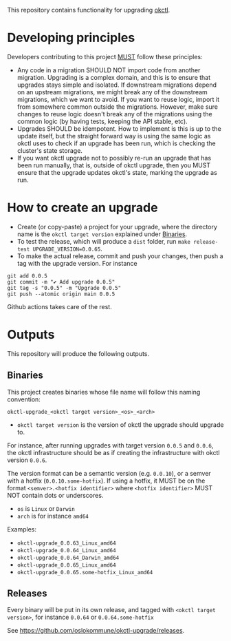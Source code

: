 This repository contains functionality for upgrading [okctl](https://github.com/oslokommune/okctl).

# Developing principles

Developers contributing to this project [MUST](https://www.ietf.org/rfc/rfc2119.txt) follow these principles:

* Any code in a migration SHOULD NOT import code from another migration.
  Upgrading is a complex domain, and this is to ensure that upgrades stays simple and isolated. If downstream migrations
  depend on an upstream migrations, we might break any of the downstream migrations, which we want to avoid. If you want
  to reuse logic, import it from somewhere common outside the migrations. However, make sure changes to reuse logic
  doesn't break any of the migrations using the common logic (by having tests, keeping the API stable, etc).
* Upgrades SHOULD be idempotent. How to implement is this is up to the update itself, but the straight forward way is
  using the same logic as okctl uses to check if an upgrade has been run, which is checking the cluster's state storage.
* If you want okctl upgrade not to possibly re-run an upgrade that has been run manually, that is, outside of okctl
  upgrade, then you MUST ensure that the upgrade updates okctl's state, marking the upgrade as run.

# How to create an upgrade

* Create (or copy-paste) a project for your upgrade, where the directory name is the `okctl target version` explained
under [Binaries](#binaries).
* To test the release, which will produce a `dist` folder, run `make release-test UPGRADE_VERSION=0.0.65`.
* To make the actual release, commit and push your changes, then push a tag with the upgrade version. For instance

```shell
git add 0.0.5
git commit -m "✔ Add upgrade 0.0.5"
git tag -s "0.0.5" -m "Upgrade 0.0.5"
git push --atomic origin main 0.0.5
```

Github actions takes care of the rest.

# Outputs

This repository will produce the following outputs.

## Binaries

This project creates binaries whose file name will follow this naming convention:

```
okctl-upgrade_<okctl target version>_<os>_<arch>
```

* `okctl target version` is the version of okctl the upgrade should upgrade to.

For instance, after running upgrades with target version `0.0.5` and `0.0.6`, the okctl infrastructure should be as if
creating the infrastructure with okctl version `0.0.6`.
 
The version format can be a semantic version (e.g. `0.0.10`), or a semver with a hotfix (`0.0.10.some-hotfix`). If
using a hotfix, it MUST be on the format `<semver>.<hotfix identifier>` where `<hotfix identifier>` MUST NOT contain
dots or underscores.

* `os` is `Linux` or `Darwin`
* `arch` is for instance `amd64`

Examples:
* `okctl-upgrade_0.0.63_Linux_amd64`
* `okctl-upgrade_0.0.64_Linux_amd64`
* `okctl-upgrade_0.0.64_Darwin_amd64`
* `okctl-upgrade_0.0.65_Linux_amd64`
* `okctl-upgrade_0.0.65.some-hotfix_Linux_amd64`

## Releases

Every binary will be put in its own release, and tagged with `<okctl target version>`, for instance `0.0.64` or
`0.0.64.some-hotfix`

See https://github.com/oslokommune/okctl-upgrade/releases.
